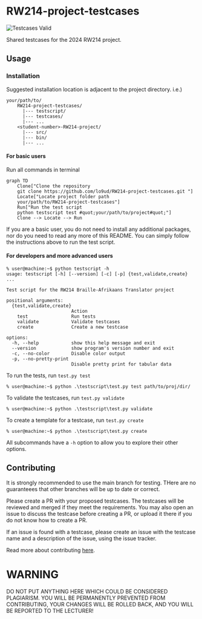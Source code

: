 # RW214-project-testcases
![Testcases Valid](https://github.com/lo9ud/RW214-project-testcases/actions/workflows/validate.yml/badge.svg?event=push)

Shared testcases for the 2024 RW214 project.

## Usage

### Installation
Suggested installation location is adjacent to the project directory. i.e.)
```
your/path/to/
    RW214-project-testcases/
      |--- testscript/
      |--- testcases/
      |--- ...
    <student-number>-RW214-project/
      |--- src/
      |--- bin/
      |--- ...
```
#### For basic users
Run all commands in terminal
```mermaid
graph TD
    Clone["Clone the repository
    git clone https://github.com/lo9ud/RW214-project-testcases.git "]
    Locate["Locate project folder path
    your/path/to/RW214-project-testcases"]
    Run["Run the test script
    python testscript test #quot;your/path/to/project#quot;"]
    Clone --> Locate --> Run
```
If you are a basic user, you do not need to install any additional packages, nor do you need to read any more of this README. You can simply follow the instructions above to run the test script.
#### For developers and more advanced users
```
% user@machine:~$ python testscript -h
usage: testscript [-h] [--version] [-c] [-p] {test,validate,create} ...

Test script for the RW214 Braille-Afrikaans Translator project

positional arguments:
  {test,validate,create}
                        Action
    test                Run tests
    validate            Validate testcases
    create              Create a new testcase

options:
  -h, --help            show this help message and exit
  --version             show program's version number and exit
  -c, --no-color        Disable color output
  -p, --no-pretty-print
                        Disable pretty print for tabular data
```
To run the tests, run `test.py test`

```
% user@machine:~$ python .\testscript\test.py test path/to/proj/dir/
```

To validate the testcases, run `test.py validate`

```
% user@machine:~$ python .\testscript\test.py validate
```

To create a template for a testcase, run `test.py create`

```
% user@machine:~$ python .\testscript\test.py create
```

All subcommands have a `-h` option to allow you to explore their other options.

## Contributing

It is strongly recommended to use the main branch for testing. THere are no guaranteees that other branches will be up to date or correct.


Please create a PR with your proposed testcases. The testcases will be reviewed and merged if they meet the requirements. You may also open an issue to discuss the testcase before creating a PR, or upload it there if you do not know how to create a PR.

If an issue is found with a testcase, please create an issue with the testcase name and a description of the issue, using the issue tracker.

Read more about contributing [here](./CONTRIBUTING.md).

# WARNING

DO NOT PUT ANYTHING HERE WHICH COULD BE CONSIDERED PLAGIARISM. YOU WILL BE PERMANENTLY PREVENTED FROM CONTRIBUTING, YOUR CHANGES WILL BE ROLLED BACK, AND YOU WILL BE REPORTED TO THE LECTURER!
